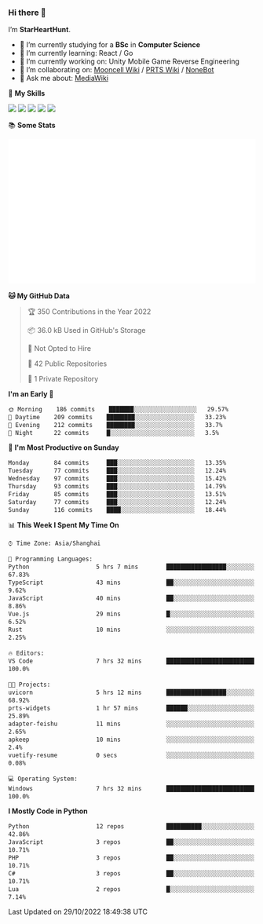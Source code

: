 ### Hi there 👋

I’m **StarHeartHunt**.

- 🏫 I’m currently studying for a **BSc** in **Computer Science**
- 🌱 I’m currently learning: React / Go
- 🔭 I’m currently working on: Unity Mobile Game Reverse Engineering
- 👯 I’m collaborating on: [Mooncell Wiki](https://fgo.wiki/) / [PRTS Wiki](http://prts.wiki/) / [NoneBot](https://github.com/nonebot)
- 💬 Ask me about: [MediaWiki](https://www.mediawiki.org)

🌟 **My Skills**

![](https://img.shields.io/badge/-Python-3e74a2?style=flat-square&logo=Python&logoColor=fff)
![](https://img.shields.io/badge/-Vue-4fc08d?style=flat-square&logo=vue.js&logoColor=fff)
![](https://img.shields.io/badge/-Node.js-339933?style=flat-square&logo=node.js&logoColor=fff)
![](https://img.shields.io/badge/-Linux-000000?style=flat-square&logo=Linux&logoColor=fff)
![](https://img.shields.io/badge/-Dotnet-512bd4?style=flat-square&logo=.net&logoColor=fff)

📚 **Some Stats**

![](https://github.com/StarHeartHunt/github-stats/blob/master/generated/overview.svg)

<!--START_SECTION:waka-->
**🐱 My GitHub Data** 

> 🏆 350 Contributions in the Year 2022
 > 
> 📦 36.0 kB Used in GitHub's Storage 
 > 
> 🚫 Not Opted to Hire
 > 
> 📜 42 Public Repositories 
 > 
> 🔑 1 Private Repository 
 > 
**I'm an Early 🐤** 

```text
🌞 Morning    186 commits    ███████░░░░░░░░░░░░░░░░░░   29.57% 
🌆 Daytime    209 commits    ████████░░░░░░░░░░░░░░░░░   33.23% 
🌃 Evening    212 commits    ████████░░░░░░░░░░░░░░░░░   33.7% 
🌙 Night      22 commits     █░░░░░░░░░░░░░░░░░░░░░░░░   3.5%

```
📅 **I'm Most Productive on Sunday** 

```text
Monday       84 commits     ███░░░░░░░░░░░░░░░░░░░░░░   13.35% 
Tuesday      77 commits     ███░░░░░░░░░░░░░░░░░░░░░░   12.24% 
Wednesday    97 commits     ███░░░░░░░░░░░░░░░░░░░░░░   15.42% 
Thursday     93 commits     ███░░░░░░░░░░░░░░░░░░░░░░   14.79% 
Friday       85 commits     ███░░░░░░░░░░░░░░░░░░░░░░   13.51% 
Saturday     77 commits     ███░░░░░░░░░░░░░░░░░░░░░░   12.24% 
Sunday       116 commits    ████░░░░░░░░░░░░░░░░░░░░░   18.44%

```


📊 **This Week I Spent My Time On** 

```text
⌚︎ Time Zone: Asia/Shanghai

💬 Programming Languages: 
Python                   5 hrs 7 mins        █████████████████░░░░░░░░   67.83% 
TypeScript               43 mins             ██░░░░░░░░░░░░░░░░░░░░░░░   9.62% 
JavaScript               40 mins             ██░░░░░░░░░░░░░░░░░░░░░░░   8.86% 
Vue.js                   29 mins             █░░░░░░░░░░░░░░░░░░░░░░░░   6.52% 
Rust                     10 mins             ░░░░░░░░░░░░░░░░░░░░░░░░░   2.25%

🔥 Editors: 
VS Code                  7 hrs 32 mins       █████████████████████████   100.0%

🐱‍💻 Projects: 
uvicorn                  5 hrs 12 mins       █████████████████░░░░░░░░   68.92% 
prts-widgets             1 hr 57 mins        ██████░░░░░░░░░░░░░░░░░░░   25.89% 
adapter-feishu           11 mins             ░░░░░░░░░░░░░░░░░░░░░░░░░   2.65% 
apkeep                   10 mins             ░░░░░░░░░░░░░░░░░░░░░░░░░   2.4% 
vuetify-resume           0 secs              ░░░░░░░░░░░░░░░░░░░░░░░░░   0.08%

💻 Operating System: 
Windows                  7 hrs 32 mins       █████████████████████████   100.0%

```

**I Mostly Code in Python** 

```text
Python                   12 repos            ██████████░░░░░░░░░░░░░░░   42.86% 
JavaScript               3 repos             ██░░░░░░░░░░░░░░░░░░░░░░░   10.71% 
PHP                      3 repos             ██░░░░░░░░░░░░░░░░░░░░░░░   10.71% 
C#                       3 repos             ██░░░░░░░░░░░░░░░░░░░░░░░   10.71% 
Lua                      2 repos             █░░░░░░░░░░░░░░░░░░░░░░░░   7.14%

```



 Last Updated on 29/10/2022 18:49:38 UTC
<!--END_SECTION:waka-->
